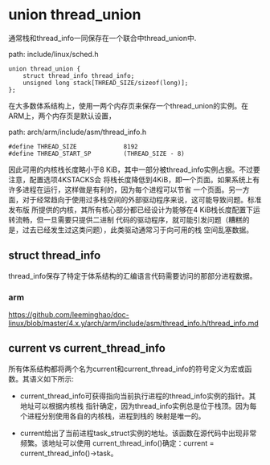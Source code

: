 union thread_union
========================================

通常栈和thread_info一同保存在一个联合中thread_union中.

path: include/linux/sched.h
```
union thread_union {
    struct thread_info thread_info;
    unsigned long stack[THREAD_SIZE/sizeof(long)];
};
```

在大多数体系结构上，使用一两个内存页来保存一个thread_union的实例。在ARM上，两个内存页是默认设置，

path: arch/arm/include/asm/thread_info.h
```
#define THREAD_SIZE             8192
#define THREAD_START_SP         (THREAD_SIZE - 8)
```

因此可用的内核栈长度略小于8 KiB，其中一部分被thread_info实例占据。不过要注意，配置选项4KSTACKS会
将栈长度降低到4KiB，即一个页面。如果系统上有许多进程在运行，这样做是有利的，因为每个进程可以节省
一个页面。另一方面，对于经常趋向于使用过多栈空间的外部驱动程序来说，这可能导致问题。标准发布版
所提供的内核，其所有核心部分都已经设计为能够在4 KiB栈长度配置下运转流畅，但一旦需要只提供二进制
代码的驱动程序，就可能引发问题（糟糕的是，过去已经发生过这类问题），此类驱动通常习于向可用的栈
空间乱塞数据。

struct thread_info
----------------------------------------

thread_info保存了特定于体系结构的汇编语言代码需要访问的那部分进程数据。

### arm

https://github.com/leeminghao/doc-linux/blob/master/4.x.y/arch/arm/include/asm/thread_info.h/thread_info.md

current vs current_thread_info
----------------------------------------

所有体系结构都将两个名为current和current_thread_info的符号定义为宏或函数。其语义如下所示:

* current_thread_info可获得指向当前执行进程的thread_info实例的指针。其地址可以根据内核栈
指针确定，因为thread_info实例总是位于栈顶。因为每个进程分别使用各自的内核栈，进程到栈的
映射是唯一的。

* current给出了当前进程task_struct实例的地址。该函数在源代码中出现非常频繁。该地址可以使用
current_thread_info()确定：current = current_thread_info()->task。